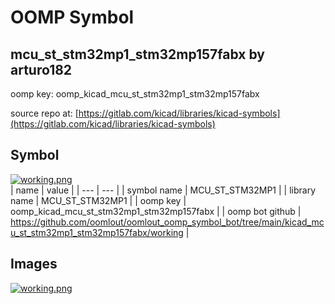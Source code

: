 # OOMP Symbol  
## mcu_st_stm32mp1_stm32mp157fabx  by arturo182  
  
oomp key: oomp_kicad_mcu_st_stm32mp1_stm32mp157fabx  
  
source repo at: [https://gitlab.com/kicad/libraries/kicad-symbols](https://gitlab.com/kicad/libraries/kicad-symbols)  
## Symbol  
  
[![working.png](working_600.png)](working.png)  
| name | value | 
| --- | --- | 
| symbol name | MCU_ST_STM32MP1 | 
| library name | MCU_ST_STM32MP1 | 
| oomp key | oomp_kicad_mcu_st_stm32mp1_stm32mp157fabx | 
| oomp bot github | https://github.com/oomlout/oomlout_oomp_symbol_bot/tree/main/kicad_mcu_st_stm32mp1_stm32mp157fabx/working | 
## Images  
  
[![working.png](working_140.png)](working.png)  
